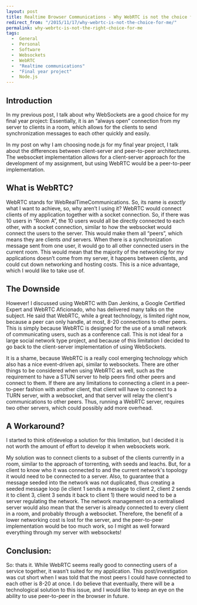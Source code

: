```yaml
---
layout: post
title: Realtime Browser Communications - Why WebRTC is not the choice for me.
redirect_from: "/2015/11/17/why-webrtc-is-not-the-choice-for-me/"
permalink: why-webrtc-is-not-the-right-choice-for-me
tags: 
  -  General
  -  Personal
  -  Software
  -  Websockets
  -  WebRTC
  -  "Realtime communications"
  -  "Final year project"
  -  Node.js
---
```


## Introduction

In my previous post, I talk about why WebSockets are a good choice for my final year project: Essentially, it is an “always open” connection from my server to clients in a room, which allows for the clients to send synchronization messages to each other quickly and easily.

In my post on why I am choosing node.js for my final year project, I talk about the differences between client-server and peer-to-peer architectures. The websocket implementation allows for a client-server approach for the development of my assignment, but using WebRTC would be a peer-to-peer implementation.

## What is WebRTC?

WebRTC stands for WebRealTimeCommunications. So, its name is _exactly_ what I want to achieve, so, why aren’t I using it? WebRTC would connect clients of my application together with a socket connection. So, if there was 10 users in “Room A”, the 10 users would all be directly connected to each other, with a socket connection, similar to how the websocket would connect the users to the server. This would make them all “peers”, which means they are clients _and_ servers. When there is a synchronization message sent from one user, it would go to all other connected users in the current room. This would mean that the majority of the networking for my applications doesn’t come from my server, it happens between clients, and could cut down networking and hosting costs. This is a nice advantage, which I would like to take use of.

## The Downside

However! I discussed using WebRTC with Dan Jenkins, a Google Certified Expert and WebRTC Aficionado, who has delivered many talks on the subject. He said that WebRTC, while a great technology, is limited right now, because a peer can only handle, at most, 8-20 connections to other peers. This is simply because WebRTC is designed for the use  of a small network of communicating users, such as a conference call. This is not ideal for a large social network type project, and because of this limitation I decided to go back to the client-server implementation of using WebSockets.

It is a shame, because WebRTC is a really cool emerging technology which also has a nice event-driven api, similar to websockets. There are other things to be considered when using WebRTC as well, such as the requirement to have a STUN server to help peers find other peers and connect to them. If there are any limitations to connecting a client in a peer-to-peer fashion with another client, that client will have to connect to a TURN server, with a websocket, and that server will relay the client's communications to other peers. Thus, running a WebRTC server, requires two other servers, which could possibly add more overhead. 

## A Workaround?

I started to think of/develop a solution for this limitation, but I decided it is not worth the amount of effort to develop it when websockets work.

My solution was to connect clients to a subset of the clients currently in a room, similar to the approach of torrenting, with seeds and leachs. But, for a client to know who it was connected to and the current network's topology it would need to be connected to a server. Also, to guarantee that a message seeded into the network was not duplicated, thus creating a seeded message loop (ie client 1 sends a message to client 2, client 2 sends it to client 3, client 3 sends it back to client 1) there would need to be a server regulating the network. The network management on a centralised server would also mean that the server is already connected to every client in a room, and probably through a websocket. Therefore, the benefit of a lower networking cost is lost for the server, and the peer-to-peer implementation would be too much work, so I might as well forward everything through my server with websockets!

## Conclusion:

So: thats it. While WebRTC seems really good to connecting users of a service together, it wasn’t suited for my application. This post/investigation was cut short when I was told that the most peers I could have connected to each other is 8-20 at once. I do believe that eventually, there will be a technological solution to this issue, and I would like to keep an eye on the ability to use peer-to-peer in the browser in future.